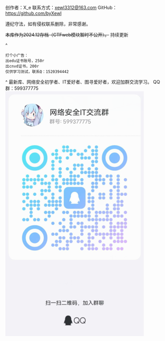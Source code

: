 创作者：X_e
联系方式：xewl3312@163.com
GitHub：<https://github.com/byXewl>


遵纪守法，如有侵权联系删除，非常感谢。

~~本库作为2024.12存档（CTFweb模块暂时不公开）。~~
持续更新

^

```
打个小广告：
出edu证书账号，250r
出cnvd证书，200r
仅供学习测试，联系Q：1520394442
```
^
最新库、网络安全初学者、IT爱好者、图寻爱好者，欢迎加群交流学习。
 QQ群：599377775
![](.topwrite/assets/image_1748102517968.png)
 

